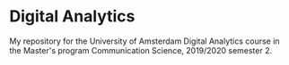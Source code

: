 # Digital Analytics

My repository for the University of Amsterdam Digital Analytics course in the Master's program Communication Science, 2019/2020 semester 2. 
